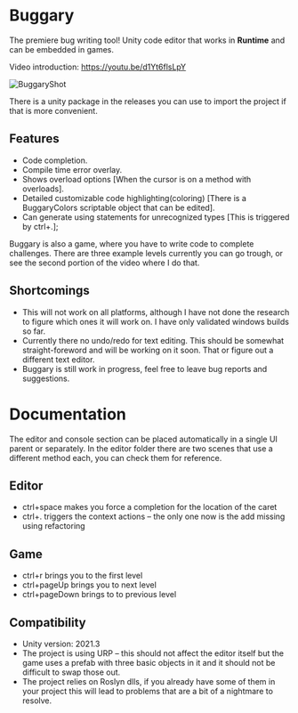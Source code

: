 # Buggary
The premiere bug writing tool! Unity code editor that works in **Runtime** and can be embedded in games. 

Video introduction: https://youtu.be/d1Yt6flsLpY

![BuggaryShot](https://user-images.githubusercontent.com/121664522/210135809-324e7df8-e252-441e-bb8c-a8a7f9d0c1b2.png)

There is a unity package in the releases you can use to import the project if that is more convenient.

## Features
* Code completion.
* Compile time error overlay.
* Shows overload options [When the cursor is on a method with overloads].
* Detailed customizable code highlighting(coloring) [There is a BuggaryColors scriptable object that can be edited].
* Can generate using statements for unrecognized types [This is triggered by ctrl+.];

Buggary is also a game, where you have to write code to complete challenges. There are three example levels currently you can go trough, or see the second portion of the video where I do that.

## Shortcomings
* This will not work on all platforms, although I have not done the research to figure which ones it will work on. I have only validated windows builds so far.
* Currently there no undo/redo for text editing. This should be somewhat straight-foreword and will be working on it soon. That or figure out a different text editor.
* Buggary is still work in progress, feel free to leave bug reports and suggestions.
# Documentation
The editor and console section can be placed automatically in a single UI parent or separately. In the editor folder there are two scenes that use a different method each, you can check them for reference.
## Editor
* ctrl+space makes you force a completion for the location of the caret
* ctrl+. triggers the context actions – the only one now is the add missing using refactoring
## Game
* ctrl+r brings you to the first level
* ctrl+pageUp brings you to next level
* ctrl+pageDown brings to to previous level
## Compatibility
* Unity version: 2021.3
* The project is using URP – this should not affect the editor itself but the game uses a prefab with three basic objects in it and it should not be difficult to swap those out.
* The project relies on Roslyn dlls, if you already have some of them in your project this will lead to problems that are a bit of a nightmare to resolve.
